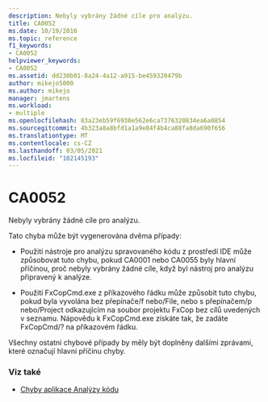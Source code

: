 ```yaml
---
description: Nebyly vybrány žádné cíle pro analýzu.
title: CA0052
ms.date: 10/19/2016
ms.topic: reference
f1_keywords:
- CA0052
helpviewer_keywords:
- CA0052
ms.assetid: dd230b01-8a24-4a12-a915-be459320479b
author: mikejo5000
ms.author: mikejo
manager: jmartens
ms.workload:
- multiple
ms.openlocfilehash: 83a23eb59f6930e562e6ca7376320834ea6a0854
ms.sourcegitcommit: 4b323a8a8bfd1a1a9e84f4b4ca88fa8da690f656
ms.translationtype: MT
ms.contentlocale: cs-CZ
ms.lasthandoff: 03/05/2021
ms.locfileid: "102145193"
---
```

# <a name="ca0052"></a>CA0052

Nebyly vybrány žádné cíle pro analýzu.

Tato chyba může být vygenerována dvěma případy:

- Použití nástroje pro analýzu spravovaného kódu z prostředí IDE může způsobovat tuto chybu, pokud CA0001 nebo CA0055 byly hlavní příčinou, proč nebyly vybrány žádné cíle, když byl nástroj pro analýzu připravený k analýze.

- Použití FxCopCmd.exe z příkazového řádku může způsobit tuto chybu, pokud byla vyvolána bez přepínače/f nebo/File, nebo s přepínačem/p nebo/Project odkazujícím na soubor projektu FxCop bez cílů uvedených v seznamu. Nápovědu k FxCopCmd.exe získáte tak, že zadáte FxCopCmd/? na příkazovém řádku.

Všechny ostatní chybové případy by měly být doplněny dalšími zprávami, které označují hlavní příčinu chyby.

### <a name="see-also"></a>Viz také

- [Chyby aplikace Analýzy kódu](../code-quality/code-analysis-application-errors.md)
